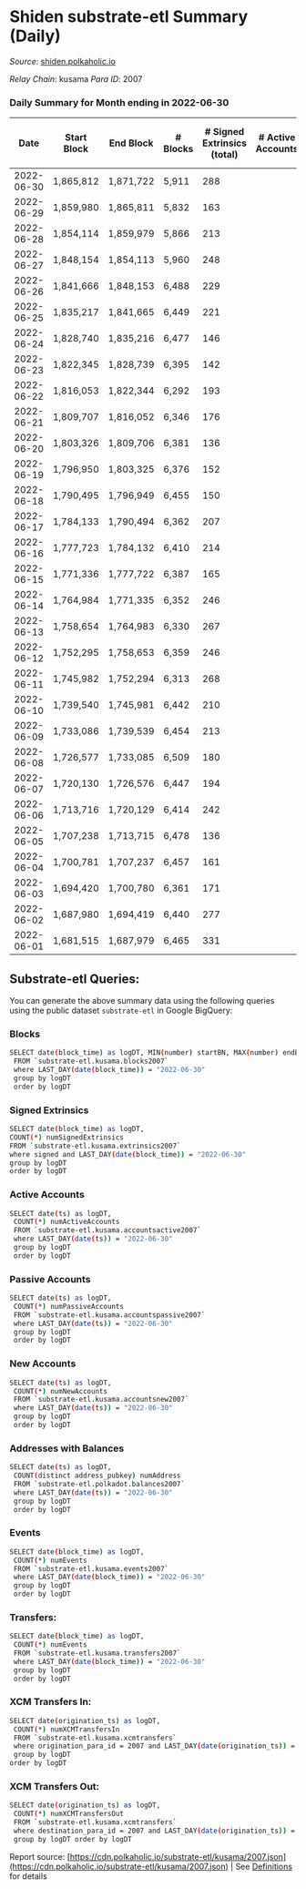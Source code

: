 # Shiden substrate-etl Summary (Daily)

_Source_: [shiden.polkaholic.io](https://shiden.polkaholic.io)

*Relay Chain*: kusama
*Para ID*: 2007



### Daily Summary for Month ending in 2022-06-30


| Date | Start Block | End Block | # Blocks | # Signed Extrinsics (total) | # Active Accounts | # Passive | # New | # Addresses with Balances | # Events | # Transfers | # XCM Transfers In | # XCM Transfers Out | Issues | 
| ---- | ----------- | --------- | -------- | --------------------------- | ----------------- | --------- | ----- | ------------------------- | -------- | ----------- | ------------------ | ------------------- | ------ |
| 2022-06-30 | 1,865,812 | 1,871,722 | 5,911 | 288 |  |  |  | 554,344 | 62,692 | 7,121 ($66,345.63) |   |   |  |
| 2022-06-29 | 1,859,980 | 1,865,811 | 5,832 | 163 |  |  |  |  | 53,170 | 6,526 ($70,150.11) |   |   |  |
| 2022-06-28 | 1,854,114 | 1,859,979 | 5,866 | 213 |  |  |  |  | 58,306 | 7,120 ($163,266.28) |   | 3 ($33.24) |  |
| 2022-06-27 | 1,848,154 | 1,854,113 | 5,960 | 248 |  |  |  |  | 63,106 | 7,941 ($212,372.56) | 4 ($0.20) | 4 ($11.06) |  |
| 2022-06-26 | 1,841,666 | 1,848,153 | 6,488 | 229 |  |  |  |  | 66,458 | 7,892 ($423,860.72) |   |   |  |
| 2022-06-25 | 1,835,217 | 1,841,665 | 6,449 | 221 |  |  |  |  | 65,563 | 8,009 ($691,914.40) | 2 ($23.67) | 2 ($11.38) |  |
| 2022-06-24 | 1,828,740 | 1,835,216 | 6,477 | 146 |  |  |  |  | 61,560 | 7,402 ($397,926.38) | 6 ($64.37) | 9 ($53.28) |  |
| 2022-06-23 | 1,822,345 | 1,828,739 | 6,395 | 142 |  |  |  |  | 54,487 | 6,814 ($26,849.93) | 1 ($15.97) | 3 ($5.91) |  |
| 2022-06-22 | 1,816,053 | 1,822,344 | 6,292 | 193 |  |  |  |  | 61,791 | 7,239 ($23,226.77) |   | 1 (-) |  |
| 2022-06-21 | 1,809,707 | 1,816,052 | 6,346 | 176 |  |  |  |  | 58,005 | 7,056 ($391,169.49) |   |   |  |
| 2022-06-20 | 1,803,326 | 1,809,706 | 6,381 | 136 |  |  |  |  | 58,911 | 7,105 ($639,555.52) |   |   |  |
| 2022-06-19 | 1,796,950 | 1,803,325 | 6,376 | 152 |  |  |  |  | 61,975 | 7,268 ($151,960.27) |   |   |  |
| 2022-06-18 | 1,790,495 | 1,796,949 | 6,455 | 150 |  |  |  |  | 96,111 | 9,128 ($461,990.62) |   |   |  |
| 2022-06-17 | 1,784,133 | 1,790,494 | 6,362 | 207 |  |  |  |  | 68,985 | 7,251 ($511,523.53) |   |   |  |
| 2022-06-16 | 1,777,723 | 1,784,132 | 6,410 | 214 |  |  |  |  | 70,057 | 7,848 ($115,301.43) |   |   |  |
| 2022-06-15 | 1,771,336 | 1,777,722 | 6,387 | 165 |  |  |  |  | 89,729 | 8,669 ($21,866.80) |   |   |  |
| 2022-06-14 | 1,764,984 | 1,771,335 | 6,352 | 246 |  |  |  |  | 87,503 | 8,007 ($84,073.02) | 1 ($0.48) |   |  |
| 2022-06-13 | 1,758,654 | 1,764,983 | 6,330 | 267 |  |  |  |  | 88,666 | 8,064 ($148,669.93) | 1 ($2,647.07) |   |  |
| 2022-06-12 | 1,752,295 | 1,758,653 | 6,359 | 246 |  |  |  |  | 72,655 | 8,147 ($83,793.49) |   |   |  |
| 2022-06-11 | 1,745,982 | 1,752,294 | 6,313 | 268 |  |  |  |  | 67,864 | 7,486 ($112,961.41) |   |   |  |
| 2022-06-10 | 1,739,540 | 1,745,981 | 6,442 | 210 |  |  |  |  | 56,576 | 7,100 ($66,623.45) |   | 6 ($0.25) |  |
| 2022-06-09 | 1,733,086 | 1,739,539 | 6,454 | 213 |  |  |  |  | 54,250 | 6,713 ($19,740.60) |   |   |  |
| 2022-06-08 | 1,726,577 | 1,733,085 | 6,509 | 180 |  |  |  | 551,398 | 58,712 | 6,747 ($30,990.19) |   |   |  |
| 2022-06-07 | 1,720,130 | 1,726,576 | 6,447 | 194 |  |  |  |  | 59,983 | 6,830 ($98,788.71) |   |   |  |
| 2022-06-06 | 1,713,716 | 1,720,129 | 6,414 | 242 |  |  |  |  | 70,413 | 8,629 ($137,037.66) |   |   |  |
| 2022-06-05 | 1,707,238 | 1,713,715 | 6,478 | 136 |  |  |  |  | 98,481 | 7,026 ($85,241.20) |   |   |  |
| 2022-06-04 | 1,700,781 | 1,707,237 | 6,457 | 161 |  |  |  |  | 105,215 | 6,699 ($54,576.23) |   |   |  |
| 2022-06-03 | 1,694,420 | 1,700,780 | 6,361 | 171 |  |  |  |  | 53,670 | 6,774 ($315,089.64) |   |   |  |
| 2022-06-02 | 1,687,980 | 1,694,419 | 6,440 | 277 |  |  |  |  | 51,738 | 6,630 ($80,213.16) | 4 ($19.05) | 9 ($1.02) |  |
| 2022-06-01 | 1,681,515 | 1,687,979 | 6,465 | 331 |  |  |  |  | 75,122 | 8,165 ($287,010.74) |   |   |  |

## Substrate-etl Queries:
You can generate the above summary data using the following queries using the public dataset `substrate-etl` in Google BigQuery:

### Blocks
```bash
SELECT date(block_time) as logDT, MIN(number) startBN, MAX(number) endBN, COUNT(*) numBlocks 
 FROM `substrate-etl.kusama.blocks2007`  
 where LAST_DAY(date(block_time)) = "2022-06-30" 
 group by logDT 
 order by logDT
```

### Signed Extrinsics
```bash
SELECT date(block_time) as logDT, 
COUNT(*) numSignedExtrinsics 
FROM `substrate-etl.kusama.extrinsics2007`  
where signed and LAST_DAY(date(block_time)) = "2022-06-30" 
group by logDT 
order by logDT
```

### Active Accounts
```bash
SELECT date(ts) as logDT, 
 COUNT(*) numActiveAccounts 
 FROM `substrate-etl.kusama.accountsactive2007` 
 where LAST_DAY(date(ts)) = "2022-06-30" 
 group by logDT 
 order by logDT
```

### Passive Accounts
```bash
SELECT date(ts) as logDT, 
 COUNT(*) numPassiveAccounts 
 FROM `substrate-etl.kusama.accountspassive2007` 
 where LAST_DAY(date(ts)) = "2022-06-30" 
 group by logDT 
 order by logDT
```

### New Accounts
```bash
SELECT date(ts) as logDT, 
 COUNT(*) numNewAccounts 
 FROM `substrate-etl.kusama.accountsnew2007` 
 where LAST_DAY(date(ts)) = "2022-06-30" 
 group by logDT
 order by logDT
```

### Addresses with Balances
```bash
SELECT date(ts) as logDT,
 COUNT(distinct address_pubkey) numAddress 
 FROM `substrate-etl.polkadot.balances2007` 
 where LAST_DAY(date(ts)) = "2022-06-30" 
 group by logDT 
 order by logDT
```

### Events
```bash
SELECT date(block_time) as logDT, 
 COUNT(*) numEvents 
 FROM `substrate-etl.kusama.events2007` 
 where LAST_DAY(date(block_time)) = "2022-06-30" 
 group by logDT 
 order by logDT
```

### Transfers:
```bash
SELECT date(block_time) as logDT, 
 COUNT(*) numEvents 
 FROM `substrate-etl.kusama.transfers2007` 
 where LAST_DAY(date(block_time)) = "2022-06-30" 
 group by logDT 
 order by logDT
```

### XCM Transfers In:
```bash
SELECT date(origination_ts) as logDT, 
 COUNT(*) numXCMTransfersIn 
 FROM `substrate-etl.kusama.xcmtransfers` 
 where origination_para_id = 2007 and LAST_DAY(date(origination_ts)) = "2022-06-30" 
 group by logDT 
order by logDT
```

### XCM Transfers Out:
```bash
SELECT date(origination_ts) as logDT, 
 COUNT(*) numXCMTransfersOut 
 FROM `substrate-etl.kusama.xcmtransfers` 
 where destination_para_id = 2007 and LAST_DAY(date(origination_ts)) = "2022-06-30" 
 group by logDT order by logDT
```


Report source: [https://cdn.polkaholic.io/substrate-etl/kusama/2007.json](https://cdn.polkaholic.io/substrate-etl/kusama/2007.json) | See [Definitions](/DEFINITIONS.md) for details
